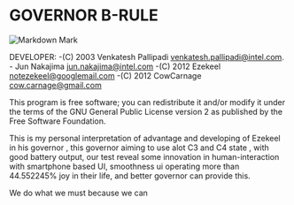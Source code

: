 GOVERNOR B-RULE
===============
![Markdown Mark](http://richerramblings.files.wordpress.com/2011/04/aperture_logo.png)

DEVELOPER:
        -(C)  2003 Venkatesh Pallipadi <venkatesh.pallipadi@intel.com>.
        -          Jun Nakajima <jun.nakajima@intel.com>
        -(C)  2012 Ezekeel <notezekeel@googlemail.com>
        -(C)  2012 CowCarnage <cow.carnage@gmail.com>


This program is free software; you can redistribute it and/or modify
it under the terms of the GNU General Public License version 2 as
published by the Free Software Foundation.
 


This is my personal interpretation of advantage and developing of Ezekeel in his governor , this governor aiming to use alot C3 and C4 state , with good battery output, our test reveal some innovation in human-interaction with smartphone based UI, smoothness ui operating more than 44.552245% joy in their life, and better governor can provide this.


We do what we must because we can

